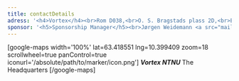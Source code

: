```yaml
---
title: contactDetails
adress: '<h4>Vortex</h4><br>Rom D038,<br>O. S. Bragstads plass 2D,<br>Elektroblokk D, 1. etg.,<br>Gløshaugen, NTNU,<br>NO-7034 Trondheim<br>Norway<br><a src="mailto:post@vortexntnu.no">post@vortexntnu.no</a>'
sponsor: '<h5>Sponsorship Manager</h5><br>Jørgen Weidemann <a src="mailto:sponsor@vortexntnu.no">sponsor@vortexntnu.no</a>'
---
```


[google-maps width='100%' lat=63.418551 lng=10.399409 zoom=18 scrollwheel=true panControl=true iconurl='/absolute/path/to/marker/icon.png']
***Vortex NTNU***
The Headquarters
[/google-maps]